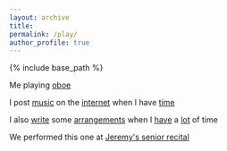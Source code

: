 ```yaml
---
layout: archive
title:
permalink: /play/
author_profile: true
---
```


{% include base_path %}

Me playing <a href="https://youtu.be/o2XMmue8JhU?feature=shared" target="_blank">oboe</a>

I post <a href="https://youtu.be/8rd2_BLHqCI?feature=shared" target="_blank">music</a> on the <a href="https://youtu.be/zJn4pnsXwQs?feature=shared" target="_blank">internet</a> when I have <a href="https://youtu.be/1wYpUhXfWZY?feature=shared" target="_blank">time</a>

I also <a href="https://flat.io/score/639cb0c4d6f1ff777d1a59f5-shou-xie-de-cong-qian-jay?sharingKey=9475d751767ec2bc45c7fd007e3d3e86b2ab9e96521f6af035c7c0e639f75c124fe0b154c8c6d7679ae2342d83962e3553447f870ce14fb74d6325403bb1b5bc" target="_blank">write</a> some <a href="https://flat.io/score/649af3ef86c84b8c86396a6d-ru-hai?sharingKey=d183d7ba07ad030817bc1dae4489747cde169a0039d7615904cd0d34f3ac9c97ef3eb4132e6231eb4f8567fabc9452ed50a3002bf0610cc47a285eca991ce8f0" target="_blank">arrangements</a> when I <a href="https://flat.io/score/64a8dc11ec73743893f57a3b-attitude-by-mrs-green-apple?sharingKey=94668e0c41811690f3acb0194b60d4e76d56e812945cb5dd6454fdd08624c8ab4ad72c6f4133f7d234e3077511a50beb284ff42c5ecdee6df4a1914c710a6579" target="_blank">have</a> a <a href="https://flat.io/score/64aa7cc627b7728cb20c47d3-unlucky-by-iu?sharingKey=ab74e859b755d6a990e862d84646d9ebe4ed69f898e4c55e420c5d9d1797cd324337fc9960440eeb07bc4c9b28d556556cf9c043ee30ab2cff19a1f03d48d4c2" target="_blank">lot</a> of time 

We performed this one at <a href="https://youtu.be/b2MyCJyoJS4?feature=shared&t=3410" target="_blank">Jeremy's senior recital</a>

